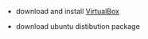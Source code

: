 - download and install [VirtualBox](https://phoenixnap.com/kb/install-virtualbox-on-ubuntu)

- download ubuntu distibution package